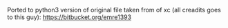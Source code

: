 Ported to python3 version of original file taken from of xc (all creadits goes to this guy):
https://bitbucket.org/emre1393

